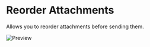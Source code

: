 # Reorder Attachments

Allows you to reorder attachments before sending them.

![Preview](https://github.com/user-attachments/assets/83fb971f-630a-4f4f-a885-ffb4177bbb88)
